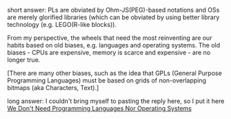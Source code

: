 short answer: PLs are obviated by Ohm-JS(PEG)-based notations and OSs are merely glorified libraries (which can be obviated by using better library technology (e.g. LEGO(R-like blocks)). 

From my perspective, the wheels that need the most reinventing are our habits based on old biases, e.g. languages and operating systems.  The old biases - CPUs are expensive, memory is scarce and expensive - are no longer true. 

[There are many other biases, such as the idea that GPLs (General Purpose Programming Languages) must be based on grids of non-overlapping bitmaps (aka Characters, Text).]

long answer: I couldn't bring myself to pasting the reply here, so I put it here [We Don't Need Programming Languages Nor Operating Systems](https://guitarvydas.github.io/2021/09/29/Programming-Languages-and-OSs-Not-Needed.html)
